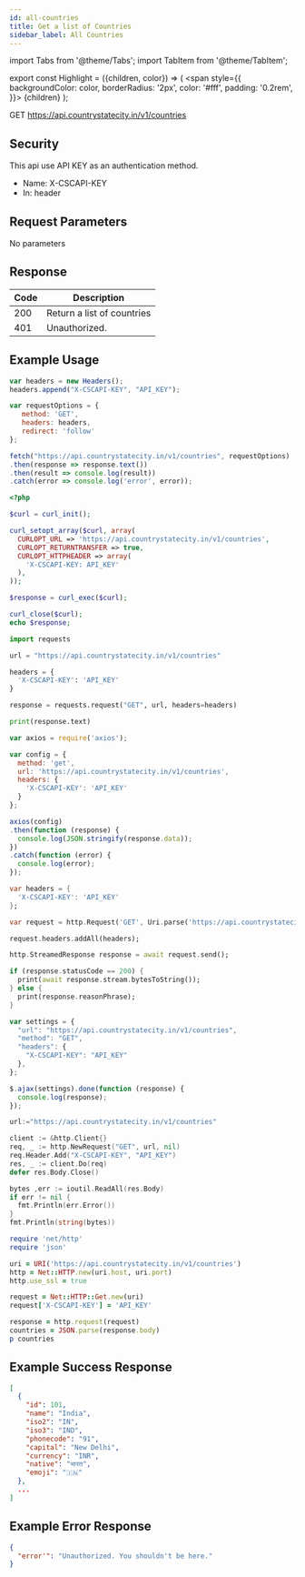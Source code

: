 ```yaml
---
id: all-countries
title: Get a list of Countries
sidebar_label: All Countries
---
```


import Tabs from '@theme/Tabs';
import TabItem from '@theme/TabItem';

export const Highlight = ({children, color}) => (
  <span
    style={{
      backgroundColor: color,
      borderRadius: '2px',
      color: '#fff',
      padding: '0.2rem',
    }}>
    {children}
  </span>
);

<Highlight color="#25c2a0">GET</Highlight> https://api.countrystatecity.in/v1/countries

## Security
This api use API KEY as an authentication method.
* Name: <Highlight color="#1877F2">X-CSCAPI-KEY</Highlight>
* In: header

## Request Parameters
No parameters

## Response
| Code | Description                |
| ---- | -------------------------- |
| 200  | Return a list of countries |
| 401  | Unauthorized.              |

## Example Usage
<Tabs>
  <TabItem value="js" label="Javascript" default>

   ```jsx title="countries-states-cities.js"
var headers = new Headers();
headers.append("X-CSCAPI-KEY", "API_KEY");

var requestOptions = {
      method: 'GET',
      headers: headers,
      redirect: 'follow'
};

fetch("https://api.countrystatecity.in/v1/countries", requestOptions)
  .then(response => response.text())
  .then(result => console.log(result))
  .catch(error => console.log('error', error));
```

  </TabItem>

  <TabItem value="php" label="PHP">

```php title="countries-states-cities.php"
<?php

$curl = curl_init();

curl_setopt_array($curl, array(
  CURLOPT_URL => 'https://api.countrystatecity.in/v1/countries',
  CURLOPT_RETURNTRANSFER => true,
  CURLOPT_HTTPHEADER => array(
    'X-CSCAPI-KEY: API_KEY'
  ),
));

$response = curl_exec($curl);

curl_close($curl);
echo $response;
```

  </TabItem>

  <TabItem value="py" label="Python">

```py title="countries-states-cities.py"
import requests

url = "https://api.countrystatecity.in/v1/countries"

headers = {
  'X-CSCAPI-KEY': 'API_KEY'
}

response = requests.request("GET", url, headers=headers)

print(response.text)
```

  </TabItem>

  <TabItem value="axios" label="Axios">

```jsx title="countries-states-cities.js"
var axios = require('axios');

var config = {
  method: 'get',
  url: 'https://api.countrystatecity.in/v1/countries',
  headers: {
    'X-CSCAPI-KEY': 'API_KEY'
  }
};

axios(config)
.then(function (response) {
  console.log(JSON.stringify(response.data));
})
.catch(function (error) {
  console.log(error);
});
```

  </TabItem>

  <TabItem value="dart" label="Dart">

```dart title="countries-states-cities.dart"
var headers = {
  'X-CSCAPI-KEY': 'API_KEY'
};

var request = http.Request('GET', Uri.parse('https://api.countrystatecity.in/v1/countries'));

request.headers.addAll(headers);

http.StreamedResponse response = await request.send();

if (response.statusCode == 200) {
  print(await response.stream.bytesToString());
} else {
  print(response.reasonPhrase);
}
```

  </TabItem>

  <TabItem value="jquery" label="jQuery">

```jsx title="countries-states-cities.js"
var settings = {
  "url": "https://api.countrystatecity.in/v1/countries",
  "method": "GET",
  "headers": {
    "X-CSCAPI-KEY": "API_KEY"
  },
};

$.ajax(settings).done(function (response) {
  console.log(response);
});
```

  </TabItem>

  <TabItem value="go" label="Go">

```go title="countries-states-cities.go"
url:="https://api.countrystatecity.in/v1/countries"

client := &http.Client{}
req, _ := http.NewRequest("GET", url, nil)
req.Header.Add("X-CSCAPI-KEY", "API_KEY")
res, _ := client.Do(req)
defer res.Body.Close()

bytes ,err := ioutil.ReadAll(res.Body)
if err != nil {
  fmt.Println(err.Error())
}
fmt.Println(string(bytes))
```

  </TabItem>

  <TabItem value="ruby" label="Ruby">

  ```ruby title="countries-states-cities.ruby"
  require 'net/http'
  require 'json'

  uri = URI('https://api.countrystatecity.in/v1/countries')
  http = Net::HTTP.new(uri.host, uri.port)
  http.use_ssl = true

  request = Net::HTTP::Get.new(uri)
  request['X-CSCAPI-KEY'] = 'API_KEY'

  response = http.request(request)
  countries = JSON.parse(response.body)
  p countries
  ```

  </TabItem>
</Tabs>


## Example Success Response
```json
[
  {
    "id": 101,
    "name": "India",
    "iso2": "IN",
    "iso3": "IND",
    "phonecode": "91",
    "capital": "New Delhi",
    "currency": "INR",
    "native": "भारत",
    "emoji": "🇮🇳"
  },
  ...
]
```

## Example Error Response
```json
{
  "error'": "Unauthorized. You shouldn't be here."
}
```
